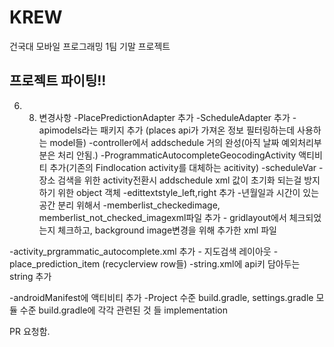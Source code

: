 # KREW
건국대 모바일 프로그래밍 1팀 기말 프로젝트

## 프로젝트 파이팅!!

6. 8. 변경사항
-PlacePredictionAdapter 추가
-ScheduleAdapter 추가
-apimodels라는 패키지 추가 (places api가 가져온 정보 필터링하는데 사용하는 model들)
-controller에서 addschedule 거의 완성(아직 날짜 예외처리부분은 처리 안됨.)
-ProgrammaticAutocompleteGeocodingActivity 액티비티 추가(기존의 Findlocation activity를 대체하는 acitivity)
-scheduleVar - 장소 검색을 위한 activity전환시 addschedule xml 값이 초기화 되는걸 방지하기 위한 object 객체
-edittextstyle_left,right 추가 -년월일과 시간이 있는 공간 분리 위해서
-memberlist_checkedimage, memberlist_not_checked_imagexml파일 추가 - gridlayout에서 체크되었는지 체크하고, background image변경을
위해 추가한 xml 파일

-activity_prgrammatic_autocomplete.xml 추가 - 지도검색 레이아웃
-place_prediction_item (recyclerview row들)
-string.xml에 api키 담아두는 string 추가

-androidManifest에 액티비티 추가
-Project 수준 build.gradle, settings.gradle 모듈 수준 build.gradle에 각각 관련된 것 들 implementation

PR 요청함.
